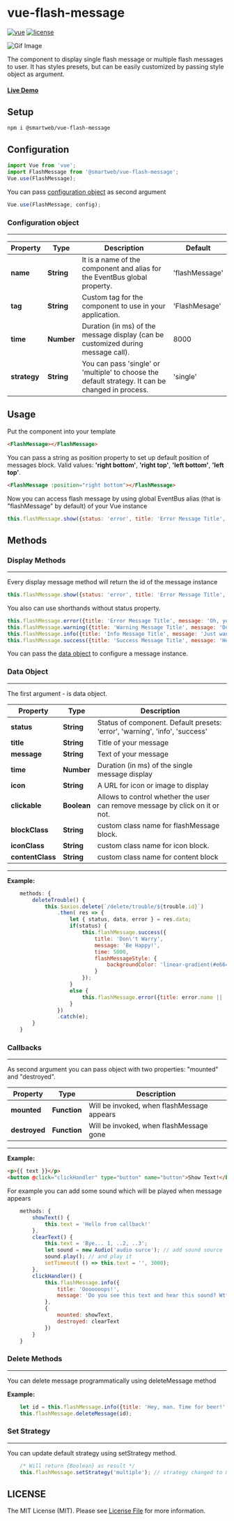# vue-flash-message

[![vue](https://img.shields.io/badge/Vue-2.x-green.svg)](https://vuejs.org/index.html)
[![license](https://img.shields.io/badge/license-MIT-green.svg)](https://github.com/smwbtech/vue-flash-message/blob/master/LICENSE.md)

![Gif Image](https://raw.githubusercontent.com/smwbtech/vue-flash-message/master/public/vue-flash-mesage.gif)

The component to display single flash message or multiple flash messages to user. It has styles presets, but can be easily customized by passing style object as argument.

#### [Live Demo](https://smwbtech.github.io/vue-flash-message/)

## Setup
```
npm i @smartweb/vue-flash-message
```
## Configuration

```javascript
import Vue from 'vue';
import FlashMessage from '@smartweb/vue-flash-message';
Vue.use(FlashMessage);
```

You can pass [configuration object](#configuration-object) as second argument

```javascript
Vue.use(FlashMessage, config);
```


### Configuration object
------
| Property | Type | Description | Default |
| ------ | ------ | ------ | ------ |
| **name** | **String** | It is a name of the component and alias for the EventBus global property. | 'flashMessage' |
| **tag** | **String** | Custom tag for the component to use in your application. | 'FlashMesage' |
| **time** | **Number** | Duration (in ms) of the message display (can be customized during message call). | 8000  |
| **strategy** | **String** | You can pass 'single' or 'multiple'  to choose the default strategy. It can be changed in process. | 'single'  |



## Usage

Put the component into your template

```html
<FlashMessage></FlashMessage>
```
You can pass a string as position property to set up default position of messages block. Valid values: **'right bottom'**, **'right top'**, **'left bottom'**, **'left top'**.

```html
<FlashMessage :position="right bottom"></FlashMessage>
```

Now you can access flash message by using global EventBus alias (that is "flashMessage" by default) of your Vue instance

```javascript
this.flashMessage.show({status: 'error', title: 'Error Message Title', message: 'Oh, you broke my heart! Shame on you!'})
```

## Methods

### Display Methods
------

Every display message method will return the id of the message instance

```javascript
this.flashMessage.show({status: 'error', title: 'Error Message Title', message: 'Oh, you broke my heart! Shame on you!'})
```

You also can use shorthands without status property.

```javascript
this.flashMessage.error({title: 'Error Message Title', message: 'Oh, you broke my heart! Shame on you!'});
this.flashMessage.warning({title: 'Warning Message Title', message: 'Don\'t stop me nooooow....!'});
this.flashMessage.info({title: 'Info Message Title', message: 'Just want you to know, that Vue is so cool'});
this.flashMessage.success({title: 'Success Message Title', message: 'Hoorah, it is my fist npm package and it works!'});
```
You can pass the [data object](#data-object) to configure a message instance.


### Data Object
------
The first argument - is data object.

| Property | Type | Description |
| ------ | ------ | ------ |
| **status** | **String** | Status of component. Default presets: 'error', 'warning', 'info', 'success' |
| **title** | **String** | Title of your message |
| **message** | **String** | Text of your message |
| **time** | **Number** | Duration (in ms) of the single message display |
| **icon** | **String** |  A URL for icon or image to display |
| **clickable** | **Boolean** |  Allows to control whether the user can remove message by click on it or not.|
| **blockClass** | **String** | custom class name for flashMessage block. |
| **iconClass** | **String** | custom class name for icon block. |
| **contentClass** | **String** | custom class name for content block |
------


**Example:**

```javascript
    methods: {
        deleteTrouble() {
            this.$axios.delete(`/delete/trouble/${trouble.id}`)
                .then( res => {
                    let { status, data, error } = res.data;
                    if(status) {
                        this.flashMessage.success({
                            title: 'Don\'t Warry',
                            message: 'Be Happy!',
                            time: 5000,
                            flashMessageStyle: {
                                backgroundColor: 'linear-gradient(#e66465, #9198e5)'
                            }
                        });
                    }
                    else {
                        this.flashMessage.error({title: error.name || 'Error', message: error.message});
                    }
                })
                .catch(e);
        }
    }
```


### Callbacks
------

As second argument you can pass object with two properties: "mounted" and "destroyed".

| Property | Type | Description |
| ------ | ------ | ------ |
| **mounted** | **Function** | Will be invoked, when flashMessage appears |
| **destroyed** | **Function** | Will be invoked, when flashMessage gone |
------


**Example:**

```html
<p>{{ text }}</p>
<button @click="clickHandler" type="button" name="button">Show Text!</button>
```

For example you can add some sound which will be played when message appears

```javascript
    methods: {
        showText() {
            this.text = 'Hello from callback!'
        },
        clearText() {
            this.text = 'Bye... 1, ..2, ..3';
            let sound = new Audio('audio surce'); // add sound source
            sound.play(); // and play it
            setTimeout( () => this.text = '', 3000);
        },
        clickHandler() {
            this.flashMessage.info({
                title: 'Ooooooops!',
                message: 'Do you see this text and hear this sound? Wtf?'
            },
            {
                mounted: showText,
                destroyed: clearText
            })
        }
    }
```


### Delete Methods
------

You can delete message programmatically using deleteMessage method


**Example:**

```javascript
    let id = this.flashMessage.info({title: 'Hey, man. Time for beer!', message: 'It is Friday. Time to have a little party.'})
    this.flashMessage.deleteMessage(id);
```

### Set Strategy
------

You can update default strategy using setStrategy method.

```javascript
    /* Will return {Boolean} as result */
    this.flashMessage.setStrategy('multiple'); // strategy changed to multiple
```


## LICENSE

The MIT License (MIT). Please see [License File](LICENSE.md) for more information.
